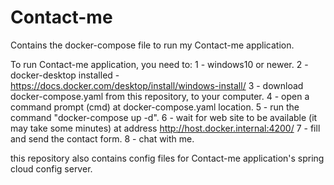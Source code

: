 # Contact-me

Contains the docker-compose file to run my Contact-me application.

To run Contact-me application, you need to:
1 - windows10 or newer.
2 - docker-desktop installed - https://docs.docker.com/desktop/install/windows-install/
3 - download docker-compose.yaml from this repository, to your computer.
4 - open a command prompt (cmd) at docker-compose.yaml location.
5 - run the command "docker-compose up -d".
6 - wait for web site to be available (it may take some minutes) at address http://host.docker.internal:4200/
7 - fill and send the contact form.
8 - chat with me.

this repository also contains config files for Contact-me application's spring cloud config server.
